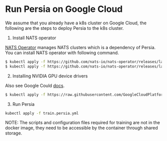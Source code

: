 Run Persia on Google Cloud
===

We assume that you already have a k8s cluster on Google Cloud, the following are the steps to deploy Persia to the k8s cluster.

1. Install NATS operator

[NATS Operator](https://github.com/nats-io/nats-operator) manages NATS clusters which is a dependency of Persia. You can install NATS operator with following command.

```bash
$ kubectl apply -f https://github.com/nats-io/nats-operator/releases/latest/download/00-prereqs.yaml
$ kubectl apply -f https://github.com/nats-io/nats-operator/releases/latest/download/10-deployment.yaml
```

2. Installing NVIDIA GPU device drivers

Also see Google Could [docs](https://cloud.google.com/kubernetes-engine/docs/how-to/gpus#installing_drivers).

```bash
$ kubectl apply -f https://raw.githubusercontent.com/GoogleCloudPlatform/container-engine-accelerators/master/nvidia-driver-installer/ubuntu/daemonset-preloaded.yaml
```

3. Run Persia

```bash
kubectl apply -f train.persia.yml
```

NOTE: The scripts and configuration files required for training are not in the docker image, they need to be accessible by the container through shared storage.
